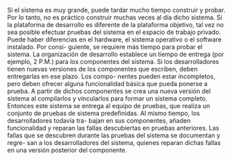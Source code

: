 Si el sistema es muy grande, puede tardar mucho tiempo construir y probar. Por lo tanto, no es práctico construir muchas veces al día dicho sistema.
Si la plataforma de desarrollo es diferente de la plataforma objetivo, tal vez no sea posible efectuar pruebas del sistema en el espacio de trabajo privado. Puede haber diferencias en el hardware, el sistema operativo o el software instalado. Por consi- guiente, se requiere más tiempo para probar el sistema.
La organización de desarrollo establece un tiempo de entrega (por ejemplo, 2 P.M.) para los componentes del sistema. Si los desarrolladores tienen nuevas versiones de los componentes que escriben, deben entregarlas en ese plazo. Los compo- nentes pueden estar incompletos, pero deben ofrecer alguna funcionalidad básica que pueda ponerse a prueba.
A partir de dichos componentes se crea una nueva versión del sistema al compilarlos y vincularlos para formar un sistema completo.
Entonces este sistema se entrega al equipo de pruebas, que realiza un conjunto de pruebas de sistema predefinidas. Al mismo tiempo, los desarrolladores todavía tra- bajan en sus componentes, añaden funcionalidad y reparan las fallas descubiertas en pruebas anteriores.
Las fallas que se descubren durante las pruebas del sistema se documentan y regre- san a los desarrolladores del sistema, quienes reparan dichas fallas en una versión posterior del componente.
